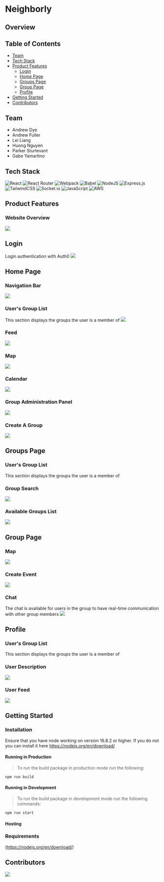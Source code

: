 # Neighborly


## Overview


## Table of Contents
* [Team](https://github.com/Neighborly-Saffron/Neighborly/tree/main#team)
* [Tech Stack](https://github.com/Neighborly-Saffron/Neighborly/tree/main#tech-stack)  
* [Product Features](https://github.com/Neighborly-Saffron/Neighborly/tree/main#product-features)
  * [Login](https://github.com/Neighborly-Saffron/Neighborly/tree/main#login)
  * [Home Page](https://github.com/Neighborly-Saffron/Neighborly/tree/main#home-page)
  * [Groups Page](https://github.com/Neighborly-Saffron/Neighborly/tree/main#groups-page)
  * [Group Page](https://github.com/Neighborly-Saffron/Neighborly/tree/main#group-page)
  * [Profile](https://github.com/Neighborly-Saffron/Neighborly/tree/main#profile)
* [Getting Started](https://github.com/Neighborly-Saffron/Neighborly/tree/main#product-features)  
* [Contributors](https://github.com/Neighborly-Saffron/Neighborly/tree/main#contributors)


## Team
* Andrew Dye
* Andrew Fuller
* Lei Liang
* Huong Nguyen
* Parker Sturtevant
* Gabe Yamartino


## Tech Stack
![React](https://img.shields.io/badge/react-%2320232a.svg?style=for-the-badge&logo=react&logoColor=%2361DAFB)
![React Router](https://img.shields.io/badge/React_Router-CA4245?style=for-the-badge&logo=react-router&logoColor=white)
![Webpack](https://img.shields.io/badge/webpack-%238DD6F9.svg?style=for-the-badge&logo=webpack&logoColor=black)
![Babel](https://img.shields.io/badge/Babel-F9DC3e?style=for-the-badge&logo=babel&logoColor=black)
![NodeJS](https://img.shields.io/badge/node.js-6DA55F?style=for-the-badge&logo=node.js&logoColor=white)
![Express.js](https://img.shields.io/badge/express.js-%23404d59.svg?style=for-the-badge&logo=express&logoColor=%2361DAFB)
![TailwindCSS](https://img.shields.io/badge/tailwindcss-%2338B2AC.svg?style=for-the-badge&logo=tailwind-css&logoColor=white)
![Socket.io](https://img.shields.io/badge/Socket.io-black?style=for-the-badge&logo=socket.io&badgeColor=010101)
![JavaScript](https://img.shields.io/badge/javascript-%23323330.svg?style=for-the-badge&logo=javascript&logoColor=%23F7DF1E)
![AWS](https://img.shields.io/badge/AWS-%23FF9900.svg?style=for-the-badge&logo=amazon-aws&logoColor=white)

## Product Features

### Website Overview
![](./readMeAssets/overview.gif)

## Login

Login authentication with Auth0
![](./readMeAssets/authentication.gif)

## Home Page

### Navigation Bar
![](./readMeAssets/navbar.gif)

### User's Group List
This section displays the groups the user is a member of
![](./readMeAssets/userGroups.png)

### Feed
![](./readMeAssets/homeFeed.gif)

### Map
![](./readMeAssets/homeMap.gif)

### Calendar
![](./readMeAssets/homeCalendar.gif)

### Group Administration Panel
![](./readMeAssets/groupAdminModal.gif)

### Create A Group
![](./readMeAssets/createGroup.gif)

## Groups Page

### User's Group List
This section displays the groups the user is a member of
![]()

### Group Search
![](./readMeAssets/searchAvailableGroups.gif)

### Available Groups List
![](./readMeAssets/availableGroups.gif)

## Group Page

### Map
![](./readMeAssets/groupMap.gif)

### Create Event
![](./readMeAssets/createEvent.gif)

### Chat
The chat is available for users in the group to have real-time communication with other group members
![](./readMeAssets/groupChat.gif)

## Profile

### User's Group List
This section displays the groups the user is a member of
![]()

### User Description
![](./readMeAssets/profileOverview.gif)

### User Feed
![](./readMeAssets/profileFeed.gif)

## Getting Started

### Installation

Ensure that you have node working on version 16.8.2 or higher. If you do not you can install it here https://nodejs.org/en/download/


#### Running in Production
>To run the build package in production mode run the following:

```
npm run build
```

#### Running in Development
>To run the build package in development mode run the following commands:

```
npm run start
```


#### Hosting



### Requirements
(https://nodejs.org/en/download/)


## Contributors
<a href="https://github.com/Neighborly-Saffron/Neighborly/graphs/contributors">
  <img src="https://contrib.rocks/image?repo=Neighborly-Saffron/Neighborly" />
</a>
